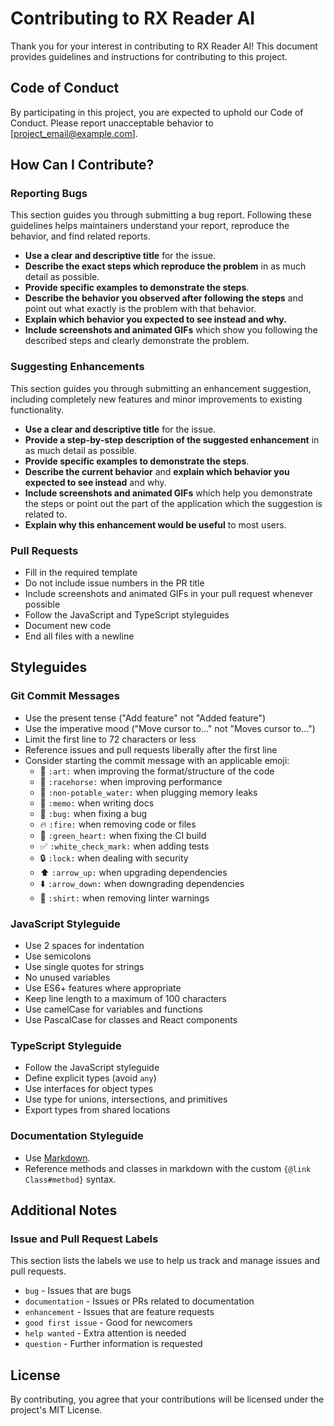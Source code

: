 # Contributing to RX Reader AI

Thank you for your interest in contributing to RX Reader AI! This document provides guidelines and instructions for contributing to this project.

## Code of Conduct

By participating in this project, you are expected to uphold our Code of Conduct. Please report unacceptable behavior to [project_email@example.com].

## How Can I Contribute?

### Reporting Bugs

This section guides you through submitting a bug report. Following these guidelines helps maintainers understand your report, reproduce the behavior, and find related reports.

* **Use a clear and descriptive title** for the issue.
* **Describe the exact steps which reproduce the problem** in as much detail as possible.
* **Provide specific examples to demonstrate the steps**.
* **Describe the behavior you observed after following the steps** and point out what exactly is the problem with that behavior.
* **Explain which behavior you expected to see instead and why.**
* **Include screenshots and animated GIFs** which show you following the described steps and clearly demonstrate the problem.

### Suggesting Enhancements

This section guides you through submitting an enhancement suggestion, including completely new features and minor improvements to existing functionality.

* **Use a clear and descriptive title** for the issue.
* **Provide a step-by-step description of the suggested enhancement** in as much detail as possible.
* **Provide specific examples to demonstrate the steps**.
* **Describe the current behavior** and **explain which behavior you expected to see instead** and why.
* **Include screenshots and animated GIFs** which help you demonstrate the steps or point out the part of the application which the suggestion is related to.
* **Explain why this enhancement would be useful** to most users.

### Pull Requests

* Fill in the required template
* Do not include issue numbers in the PR title
* Include screenshots and animated GIFs in your pull request whenever possible
* Follow the JavaScript and TypeScript styleguides
* Document new code
* End all files with a newline

## Styleguides

### Git Commit Messages

* Use the present tense ("Add feature" not "Added feature")
* Use the imperative mood ("Move cursor to..." not "Moves cursor to...")
* Limit the first line to 72 characters or less
* Reference issues and pull requests liberally after the first line
* Consider starting the commit message with an applicable emoji:
    * 🎨 `:art:` when improving the format/structure of the code
    * 🐎 `:racehorse:` when improving performance
    * 🚱 `:non-potable_water:` when plugging memory leaks
    * 📝 `:memo:` when writing docs
    * 🐛 `:bug:` when fixing a bug
    * 🔥 `:fire:` when removing code or files
    * 💚 `:green_heart:` when fixing the CI build
    * ✅ `:white_check_mark:` when adding tests
    * 🔒 `:lock:` when dealing with security
    * ⬆️ `:arrow_up:` when upgrading dependencies
    * ⬇️ `:arrow_down:` when downgrading dependencies
    * 👕 `:shirt:` when removing linter warnings

### JavaScript Styleguide

* Use 2 spaces for indentation
* Use semicolons
* Use single quotes for strings
* No unused variables
* Use ES6+ features where appropriate
* Keep line length to a maximum of 100 characters
* Use camelCase for variables and functions
* Use PascalCase for classes and React components

### TypeScript Styleguide

* Follow the JavaScript styleguide
* Define explicit types (avoid `any`)
* Use interfaces for object types
* Use type for unions, intersections, and primitives
* Export types from shared locations

### Documentation Styleguide

* Use [Markdown](https://guides.github.com/features/mastering-markdown/).
* Reference methods and classes in markdown with the custom `{@link Class#method}` syntax.

## Additional Notes

### Issue and Pull Request Labels

This section lists the labels we use to help us track and manage issues and pull requests.

* `bug` - Issues that are bugs
* `documentation` - Issues or PRs related to documentation
* `enhancement` - Issues that are feature requests
* `good first issue` - Good for newcomers
* `help wanted` - Extra attention is needed
* `question` - Further information is requested

## License

By contributing, you agree that your contributions will be licensed under the project's MIT License.